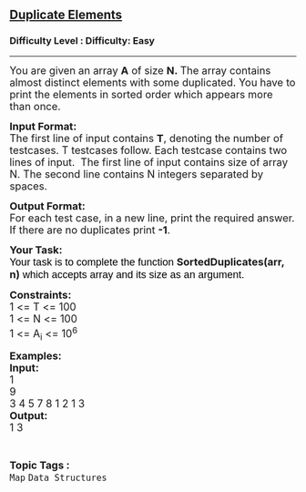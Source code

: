 <h2><a href="https://www.geeksforgeeks.org/problems/duplicate-elements/1?page=1&category=Map&difficulty=Easy&status=unsolved&sortBy=submissions">Duplicate Elements</a></h2><h3>Difficulty Level : Difficulty: Easy</h3><hr><div class="problems_problem_content__Xm_eO"><div class="problemQuestion">
<p dir="ltr"><span style="font-size: 18px;">You are given an array <strong>A</strong> of size <strong>N.&nbsp;</strong></span><span style="font-size: 18px;">The array contains almost distinct elements with some duplicated. You have to print the elements in sorted order which appears more than once.</span></p>
<p><span style="font-size: 18px;"><strong>Input Format:</strong><br>The first line of input contains <strong>T</strong>, denoting the number of testcases. T testcases follow. Each testcase contains two lines of input.&nbsp; The first line of input contains size of array N. The second line contains N integers separated by spaces.</span></p>
<p><span style="font-size: 18px;"><strong>Output Format:</strong><br>For each test case, in a new line, print the required answer. If there are no duplicates print <strong>-1</strong>.</span></p>
<p><span style="font-size: 18px;"><strong>Your Task:</strong></span><br><span style="font-size: 18px;"><span style="background-color: transparent; color: #000000; font-family: arial;">Your task is to complete the function </span><strong>SortedDuplicates(arr, n)</strong><span style="background-color: transparent; color: #000000; font-family: arial;"> which accepts array and its size as an argument. </span></span></p>
<p><span style="font-size: 18px;"><strong>Constraints:</strong><br>1 &lt;= T &lt;= 100<br>1 &lt;= N &lt;= 100<br>1 &lt;= A<sub>i</sub> &lt;= 10<sup>6</sup></span></p>
<p><span style="font-size: 18px;"><strong>Examples:<br>Input:</strong><br>1<br>9<br>3 4 5 7 8 1 2 1 3</span><br><span style="font-size: 18px;"><strong>Output:</strong><br>1 3</span></p>
</div></div><br><p><span style=font-size:18px><strong>Topic Tags : </strong><br><code>Map</code>&nbsp;<code>Data Structures</code>&nbsp;